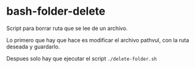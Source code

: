 # bash-folder-delete
Script para borrar ruta que se lee de un archivo.

Lo primero que hay que hace es modificar el archivo pathvul, con la ruta deseada y guardarlo.

Despues solo hay que ejecutar el script `./delete-folder.sh`